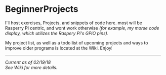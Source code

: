 # BeginnerProjects  

I'll host exercises, Projects, and snippets of code here. most will be Rasperry Pi centric, and wont work otherwise _(for example, my morse code display, which utilizes the Raspery Pi's GPIO pins)_.  

My project list, as well as a todo list of upcoming projects and ways to improve older programs is located at the Wiki. Enjoy!   

---
_Current as of 02/19/18_  
_See Wiki for more details._
